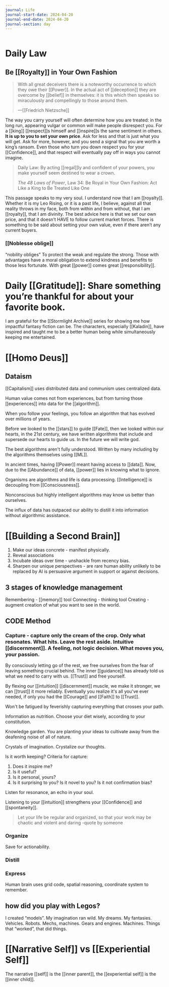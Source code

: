 ```yaml
---
journal: Life
journal-start-date: 2024-04-20
journal-end-date: 2024-04-20
journal-section: day
---
```

```calendar-nav
```

# Daily Law
## Be [[Royalty]] in Your Own Fashion

> With all great deceivers there is a noteworthy occurrence to which they owe their [[Power]]. In the actual act of [[deception]] they are overcome by [[belief]] in themselves: it is this which then speaks so miraculously and compellingly to those around them.
> 
> —[[Friedrich Nietzsche]]

The way you carry yourself will often determine how you are treated: in the long run, appearing vulgar or common will make people disrespect you. For a [[king]] [[respect]]s himself and [[inspire]]s the same sentiment in others. **It is up to you to set your own price**. Ask for less and that is just what you will get. Ask for more, however, and you send a signal that you are worth a king’s ransom. Even those who turn you down respect you for your [[Confidence]], and that respect will eventually pay off in ways you cannot imagine.

> Daily Law: By acting [[regal]]ly and confident of your powers, you make yourself seem destined to wear a crown.
> 
> _The 48 Laws of Power_, Law 34: Be Royal in Your Own Fashion: Act Like a King to Be Treated Like One

This passage speaks to my very soul. I understand now that I am [[royalty]].  Whether it is my Leo Rising, or it is a past life, I believe, against all that reality throws in my face, both from within and from without, that I am [[royalty]], that I am divinity. The best advice here is that we set our own price, and that it doesn’t HAVE to follow current market forces. There is something to be said about setting your own value, even if there aren’t any current buyers. 

### [[Noblesse oblige]]
“nobility obliges”
To protect the weak and regulate the strong.
Those with advantages have a moral obligation to extend kindness and benefits to those less fortunate. 
With great [[power]] comes great [[responsibility]].

# Daily [[Gratitude]]: Share something you’re thankful for about your favorite book.
I am grateful for the [[Stormlight Archive]] series for showing me how impactful fantasy fiction can be. The characters, especially [[Kaladin]], have inspired and taught me to be a better human being while simultaneously keeping me entertained.

# [[Homo Deus]]
## Dataism
[[Capitalism]] uses distributed data and communism uses centralized data.

Human value comes not from experiences, but from turning those [[experiences]] into data for the [[algorithm]].

When you follow your feelings, you follow an algorithm that has evolved over millions of years.

Before we looked to the [[stars]] to guide [[Fate]], then we looked within our hearts, in the 21st century, we have written algorithms that include and supersede our hearts to guide us. In the future we will write god.

The best algorithms aren't fully understood. Written by many including by the algorithms themselves using [[ML]].

In ancient times, having [[Power]] meant having access to [[data]]. Now, due to the [[Abundance]] of data, [[power]] lies in knowing what to ignore.

Organisms are algorithms and life is data processing.
[[Intelligence]] is decoupling from [[Consciousness]].

Nonconscious but highly intelligent algorithms may know us better than ourselves.

The influx of data has outpaced our ability to distill it into information without algorithmic assistance.

# [[Building a Second Brain]]

1. Make our ideas concrete - manifest physically.
2. Reveal associations
3. Incubate ideas over time - unshackle from recency bias.
4. Sharpen our unique perspectives - are rare human ability unlikely to be replaced by AI is persuasive argument in support or against decisions. 

## 3 stages of knowledge management 
Remembering - [[memory]] tool
Connecting - thinking tool
Creating - augment creation of what you want to see in the world.

## CODE Method
### **Capture** - capture only the cream of the crop. Only what resonates. What hits. Leave the rest aside. Intuitive [[discernment]]. A feeling, not logic decision. What moves you, your passion. 

By consciously letting go of the rest, we free ourselves from the fear of leaving something crucial behind. The inner [[guidance]] has already told us what we need to carry with us. [[Trust]] and free yourself. 

By flexing our [[intuition]] [[discernment]] muscle, we make it stronger, we can [[trust]] it more reliably. Eventually you realize it's all you've ever needed, if only you had the [[Courage]] and [[Faith]] to [[Trust]].

Won't be fatigued by feverishly capturing everything that crosses your path.

Information as nutrition. Choose your diet wisely, according to your constitution. 

Knowledge garden. You are planting your ideas to cultivate away from the deafening noise of all of nature. 

Crystals of imagination. Crystalize our thoughts. 

Is it worth keeping? Criteria for capture:

1. Does it inspire me?
2. Is it useful?
3. Is it personal, yours?
4. Is it surprising to you? Is it novel to you? Is it not confirmation bias?

Listen for resonance, an echo in your soul.

Listening to your [[intuition]] strengthens your [[Confidence]] and [[spontaneity]].

>Let your life be regular and organized, so that your work may be chaotic and violent and daring
-quote by someone




### Organize
Save for actionability. 


### Distill

### Express

Human brain uses grid code, spatial reasoning, coordinate system to remember.

## how did you play with Legos? 
I created “models”. My imagination ran wild. My dreams. My fantasies. Vehicles. Robots. Mechs, machines. Gears and engines. Machines. Things that “worked”, that did things. 


# [[Narrative Self]] vs [[Experiential Self]]
The narrative [[self]] is the [[inner parent]], the [[experiential self]] is the [[inner child]].
